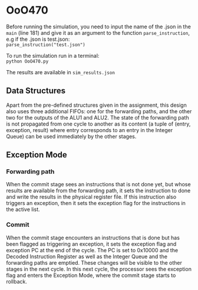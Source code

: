 # OoO470

Before running the simulation, you need to input the name of the .json 
in the ```main``` (line 181) and give it as an argument to the function ```parse_instruction```, 
e.g if the .json is test.json: <br/>
```parse_instruction("test.json")```
<br/>

To run the simulation run in a terminal:<br/>
```python OoO470.py```

The results are available in ```sim_results.json```


## Data Structures
Apart from the pre-defined structures given in the assignment, this design
also uses three additional FIFOs: one for the forwarding paths, and the other
two for the outputs of the ALU1 and ALU2.
The state of the forwarding path is not propagated from one cycle to another
as its content (a tuple of (entry, exception, result) where entry corresponds to 
an entry in the Integer Queue) can be used immediately by the other stages.

## Exception Mode

### Forwarding path
When the commit stage sees an instructions that is not done yet, but whose
results are available from the forwarding path, it sets the instruction to done and write 
the results in the physical register file. If this instruction also triggers an exception, 
then it sets the exception flag for the instructions in the active list.

### Commit
When the commit stage encounters an instructions that is done but has been flagged as 
triggering an exception, it sets the exception flag and exception PC at the end of the cycle.
The PC is set to 0x10000 and the Decoded Instruction Register as well as the Integer Queue 
and the forwarding paths are emptied. These changes will be visible to the other 
stages in the next cycle.
In this next cycle, the processor sees the exception flag and enters the Exception Mode, 
where the commit stage starts to rollback.


